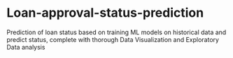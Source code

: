 # Loan-approval-status-prediction
Prediction of loan status based on training ML models on historical data and predict status, complete with thorough Data Visualization and Exploratory Data analysis
